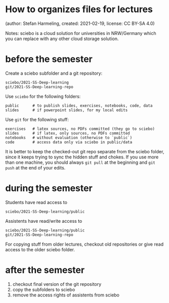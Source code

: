 # How to organizes files for lectures
(author: Stefan Harmeling, created: 2021-02-19, license: CC BY-SA 4.0)

Notes: sciebo is a cloud solution for universities in NRW/Germany which you can replace with any other cloud storage solution.

# before the semester

Create a sciebo subfolder and a git repository:

    sciebo/2021-SS-Deep-learning
    git/2021-SS-Deep-learning-repo
    
Use `sciebo` for the following folders:

    public      # to publish slides, exercises, notebooks, code, data
    slides      # if powerpoint slides, for my local edits
    
Use `git` for the following stuff:

    exercises   # latex sources, no PDFs committed (they go to sciebo)
    slides      # if latex, only sources, no PDFs committed
    notebooks   # without evaluation (otherwise to `public`)
    code        # access data only via sciebo in public/data
    
It is better to keep the checked-out git repo separate from the sciebo folder, since it keeps trying to sync the hidden stuff and chokes.  If you use more than one machine, you should always `git pull` at the beginning and `git push` at the end of your edits.

# during the semester

Students have read access to 

    sciebo/2021-SS-Deep-learning/public
    
Assistents have read/write access to 

    sciebo/2021-SS-Deep-learning/public
    git/2021-SS-Deep-learning-repo

For copying stuff from older lectures, checkout old repositories or give read access to the older sciebo folder.

# after the semester

1. checkout final version of the git repository
2. copy the subfolders to sciebo
3. remove the access rights of assistents from sciebo
